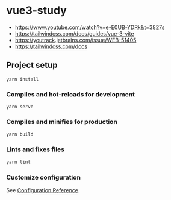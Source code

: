 # vue3-study

* https://www.youtube.com/watch?v=e-E0UB-YDRk&t=3827s
* https://tailwindcss.com/docs/guides/vue-3-vite
* https://youtrack.jetbrains.com/issue/WEB-51405
* https://tailwindcss.com/docs

## Project setup
```
yarn install
```

### Compiles and hot-reloads for development
```
yarn serve
```

### Compiles and minifies for production
```
yarn build
```

### Lints and fixes files
```
yarn lint
```

### Customize configuration
See [Configuration Reference](https://cli.vuejs.org/config/).
